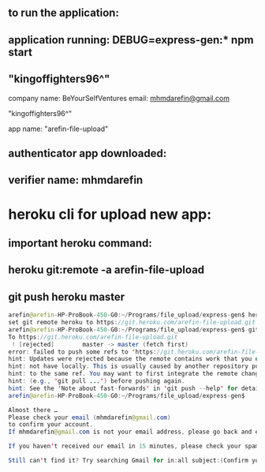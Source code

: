 


## to run the application:
## application running: DEBUG=express-gen:* npm start



## "kingoffighters96^"

company name: BeYourSelfVentures
email: mhmdarefin@gmail.com

"kingoffighters96^"

app name: "arefin-file-upload"

## authenticator app downloaded:

## verifier name: mhmdarefin


# heroku cli for upload new app:



## important heroku  command:
## heroku git:remote -a arefin-file-upload

## git push heroku master

```java
arefin@arefin-HP-ProBook-450-G0:~/Programs/file_upload/express-gen$ heroku git:remote -a arefin-file-upload
set git remote heroku to https://git.heroku.com/arefin-file-upload.git
arefin@arefin-HP-ProBook-450-G0:~/Programs/file_upload/express-gen$ git push heroku master
To https://git.heroku.com/arefin-file-upload.git
 ! [rejected]        master -> master (fetch first)
error: failed to push some refs to 'https://git.heroku.com/arefin-file-upload.git'
hint: Updates were rejected because the remote contains work that you do
hint: not have locally. This is usually caused by another repository pushing
hint: to the same ref. You may want to first integrate the remote changes
hint: (e.g., 'git pull ...') before pushing again.
hint: See the 'Note about fast-forwards' in 'git push --help' for details.
arefin@arefin-HP-ProBook-450-G0:~/Programs/file_upload/express-gen$ 

```




```java
Almost there …
Please check your email (mhmdarefin@gmail.com)
to confirm your account.
If mhmdarefin@gmail.com is not your email address, please go back and enter the correct one.

If you haven't received our email in 15 minutes, please check your spam folder.

Still can't find it? Try searching Gmail for in:all subject:(Confirm your account on Heroku)
```




